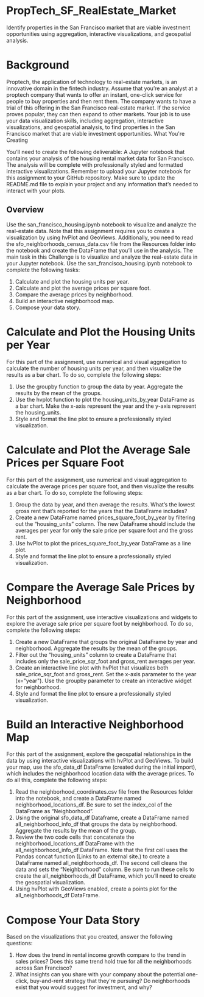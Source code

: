 # PropTech_SF_RealEstate_Market
Identify properties in the San Francisco market that are viable investment opportunities using aggregation, interactive visualizations, and geospatial analysis.


# Background

Proptech, the application of technology to real-estate markets, is an innovative domain in the fintech industry. Assume that you’re an analyst at a proptech company that wants to offer an instant, one-click service for people to buy properties and then rent them. The company wants to have a trial of this offering in the San Francisco real-estate market. If the service proves popular, they can then expand to other markets.
Your job is to use your data visualization skills, including aggregation, interactive visualizations, and geospatial analysis, to find properties in the San Francisco market that are viable investment opportunities.
What You're Creating

You’ll need to create the following deliverable:
A Jupyter notebook that contains your analysis of the housing rental market data for San Francisco. The analysis will be complete with professionally styled and formatted interactive visualizations.
Remember to upload your Jupyter notebook for this assignment to your GitHub repository. Make sure to update the README.md file to explain your project and any information that’s needed to interact with your plots.

## Overview

Use the san_francisco_housing.ipynb notebook to visualize and analyze the real-estate data.
Note that this assignment requires you to create a visualization by using hvPlot and GeoViews. Additionally, you need to read the sfo_neighborhoods_census_data.csv file from the Resources folder into the notebook and create the DataFrame that you’ll use in the analysis.
The main task in this Challenge is to visualize and analyze the real-estate data in your Jupyter notebook. Use the san_francisco_housing.ipynb notebook to complete the following tasks:
1. Calculate and plot the housing units per year.
2. Calculate and plot the average prices per square foot.
3. Compare the average prices by neighborhood.
4. Build an interactive neighborhood map.
5. Compose your data story.

# Calculate and Plot the Housing Units per Year

For this part of the assignment, use numerical and visual aggregation to calculate the number of housing units per year, and then visualize the results as a bar chart. To do so, complete the following steps:

1. Use the groupby function to group the data by year. Aggregate the results by the mean of the groups.
2. Use the hvplot function to plot the housing_units_by_year DataFrame as a bar chart. Make the x-axis represent the year and the y-axis represent the housing_units.
3. Style and format the line plot to ensure a professionally styled visualization.

# Calculate and Plot the Average Sale Prices per Square Foot

For this part of the assignment, use numerical and visual aggregation to calculate the average prices per square foot, and then visualize the results as a bar chart. To do so, complete the following steps:
1. Group the data by year, and then average the results. What’s the lowest gross rent that’s reported for the years that the DataFrame includes?
2. Create a new DataFrame named prices_square_foot_by_year by filtering out the “housing_units” column. The new DataFrame should include the averages per year for only the sale price per square foot and the gross rent.
3. Use hvPlot to plot the prices_square_foot_by_year DataFrame as a line plot.
4. Style and format the line plot to ensure a professionally styled visualization.

# Compare the Average Sale Prices by Neighborhood

For this part of the assignment, use interactive visualizations and widgets to explore the average sale price per square foot by neighborhood. To do so, complete the following steps:
1. Create a new DataFrame that groups the original DataFrame by year and neighborhood. Aggregate the results by the mean of the groups.
2. Filter out the “housing_units” column to create a DataFrame that includes only the sale_price_sqr_foot and gross_rent averages per year.
3. Create an interactive line plot with hvPlot that visualizes both sale_price_sqr_foot and gross_rent. Set the x-axis parameter to the year (x="year"). Use the groupby parameter to create an interactive widget for neighborhood.
4. Style and format the line plot to ensure a professionally styled visualization.

# Build an Interactive Neighborhood Map

For this part of the assignment, explore the geospatial relationships in the data by using interactive visualizations with hvPlot and GeoViews. To build your map, use the sfo_data_df DataFrame (created during the initial import), which includes the neighborhood location data with the average prices. To do all this, complete the following steps:
1. Read the neighborhood_coordinates.csv file from the Resources folder into the notebook, and create a DataFrame named neighborhood_locations_df. Be sure to set the index_col of the DataFrame as “Neighborhood”.
2. Using the original sfo_data_df Dataframe, create a DataFrame named all_neighborhood_info_df that groups the data by neighborhood. Aggregate the results by the mean of the group.
3. Review the two code cells that concatenate the neighborhood_locations_df DataFrame with the all_neighborhood_info_df DataFrame. Note that the first cell uses the Pandas concat function (Links to an external site.) to create a DataFrame named all_neighborhoods_df. The second cell cleans the data and sets the “Neighborhood” column. Be sure to run these cells to create the all_neighborhoods_df DataFrame, which you’ll need to create the geospatial visualization.
4. Using hvPlot with GeoViews enabled, create a points plot for the all_neighborhoods_df DataFrame.

# Compose Your Data Story

Based on the visualizations that you created, answer the following questions:
1. How does the trend in rental income growth compare to the trend in sales prices? Does this same trend hold true for all the neighborhoods across San Francisco?
2. What insights can you share with your company about the potential one-click, buy-and-rent strategy that they're pursuing? Do neighborhoods exist that you would suggest for investment, and why?
